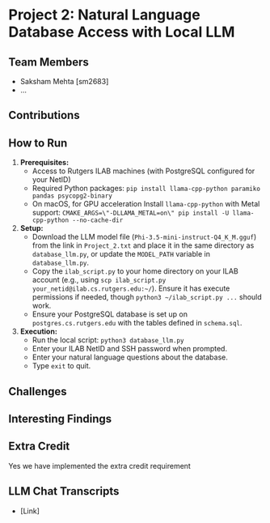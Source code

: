 # Project 2: Natural Language Database Access with Local LLM

## Team Members

*   Saksham Mehta [sm2683]
*   ...

## Contributions


## How to Run

1.  **Prerequisites:**
    *   Access to Rutgers ILAB machines (with PostgreSQL configured for your NetID)
    *   Required Python packages: `pip install llama-cpp-python paramiko pandas psycopg2-binary`
    *   On macOS, for GPU acceleration  Install `llama-cpp-python` with Metal support: `CMAKE_ARGS=\"-DLLAMA_METAL=on\" pip install -U llama-cpp-python --no-cache-dir`
2.  **Setup:**
    *   Download the LLM model file (`Phi-3.5-mini-instruct-Q4_K_M.gguf`) from the link in `Project_2.txt` and place it in the same directory as `database_llm.py`, or update the `MODEL_PATH` variable in `database_llm.py`.
    *   Copy the `ilab_script.py` to your home directory on your ILAB account (e.g., using `scp ilab_script.py your_netid@ilab.cs.rutgers.edu:~/`). Ensure it has execute permissions if needed, though `python3 ~/ilab_script.py ...` should work.
    *   Ensure your PostgreSQL database is set up on `postgres.cs.rutgers.edu` with the tables defined in `schema.sql`.
3.  **Execution:**
    *   Run the local script: `python3 database_llm.py`
    *   Enter your ILAB NetID and SSH password when prompted.
    *   Enter your natural language questions about the database.
    *   Type `exit` to quit.

## Challenges


## Interesting Findings

## Extra Credit
Yes we have implemented the extra credit requirement 


## LLM Chat Transcripts

*   [Link]